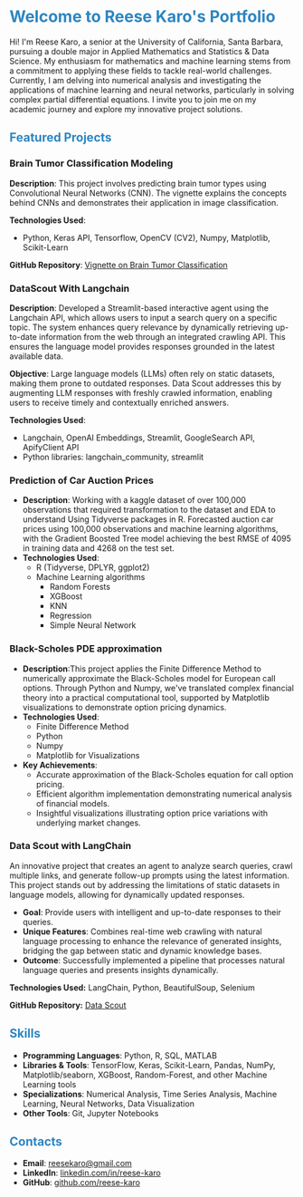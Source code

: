 # <span style="color:#2e86c1">Welcome to Reese Karo's Portfolio</span>

Hi! I'm Reese Karo, a senior at the University of California, Santa Barbara, pursuing a double major in Applied Mathematics and Statistics & Data Science. My enthusiasm for mathematics and machine learning stems from a commitment to applying these fields to tackle real-world challenges. Currently, I am delving into numerical analysis and investigating the applications of machine learning and neural networks, particularly in solving complex partial differential equations. I invite you to join me on my academic journey and explore my innovative project solutions.

## <span style="color:#2e86c1">Featured Projects</span>
### Brain Tumor Classification Modeling
**Description**: This project involves predicting brain tumor types using Convolutional Neural Networks (CNN). The vignette explains the concepts behind CNNs and demonstrates their application in image classification.

**Technologies Used**:
- Python, Keras API, Tensorflow, OpenCV (CV2), Numpy, Matplotlib, Scikit-Learn 

**GitHub Repository**: [Vignette on Brain Tumor Classification](https://github.com/Capstone-24-25/vignette-cnn)

### DataScout With Langchain
**Description**: Developed a Streamlit-based interactive agent using the Langchain API, which allows users to input a search query on a specific topic. The system enhances query relevance by dynamically retrieving up-to-date information from the web through an integrated crawling API. This ensures the language model provides responses grounded in the latest available data.

**Objective**: Large language models (LLMs) often rely on static datasets, making them prone to outdated responses. Data Scout addresses this by augmenting LLM responses with freshly crawled information, enabling users to receive timely and contextually enriched answers.

**Technologies Used**:
- Langchain, OpenAI Embeddings, Streamlit, GoogleSearch API, ApifyClient API
- Python libraries: langchain_community, streamlit

### Prediction of Car Auction Prices
- **Description**: Working with a kaggle dataset of over 100,000 observations that required transformation to the dataset and EDA to understand Using Tidyverse packages in R. Forecasted auction car prices using 100,000 observations and machine learning algorithms, with the Gradient Boosted Tree model achieving the best RMSE of 4095 in training data and 4268 on the test set.
- **Technologies Used**:
  - R (Tidyverse, DPLYR, ggplot2)
  - Machine Learning algorithms
    - Random Forests
    - XGBoost
    - KNN
    - Regression
    - Simple Neural Network  

### Black-Scholes PDE approximation
- **Description**:This project applies the Finite Difference Method to numerically approximate the Black-Scholes model for European call options. Through Python and Numpy, we've translated complex financial theory into a practical computational tool, supported by Matplotlib visualizations to demonstrate option pricing dynamics.
- **Technologies Used**:
  - Finite Difference Method
  - Python
  - Numpy
  - Matplotlib for Visualizations
- **Key Achievements**:
  - Accurate approximation of the Black-Scholes equation for call option pricing.
  - Efficient algorithm implementation demonstrating numerical analysis of financial models.
  - Insightful visualizations illustrating option price variations with underlying market changes.


### Data Scout with LangChain
An innovative project that creates an agent to analyze search queries, crawl multiple links, and generate follow-up prompts using the latest information. This project stands out by addressing the limitations of static datasets in language models, allowing for dynamically updated responses. 

- **Goal**: Provide users with intelligent and up-to-date responses to their queries.
- **Unique Features**: Combines real-time web crawling with natural language processing to enhance the relevance of generated insights, bridging the gap between static and dynamic knowledge bases.
- **Outcome**: Successfully implemented a pipeline that processes natural language queries and presents insights dynamically.

**Technologies Used:** LangChain, Python, BeautifulSoup, Selenium

**GitHub Repository:** [Data Scout](https://github.com/username/data-scout-langchain)

## <span style="color:#2e86c1">Skills</span>

- **Programming Languages**: Python, R, SQL, MATLAB
- **Libraries & Tools**: TensorFlow, Keras, Scikit-Learn, Pandas, NumPy, Matplotlib/seaborn, XGBoost, Random-Forest, and other Machine Learning tools
- **Specializations**: Numerical Analysis, Time Series Analysis, Machine Learning, Neural Networks, Data Visualization
- **Other Tools**: Git, Jupyter Notebooks

## <span style="color:#2e86c1">Contacts</span>

- **Email**: [reesekaro@gmail.com](mailto:reesekaro@gmail.com)
- **LinkedIn**: [linkedin.com/in/reese-karo](https://linkedin.com/in/reese-karo)
- **GitHub**: [github.com/reese-karo](https://github.com/reese-karo)
